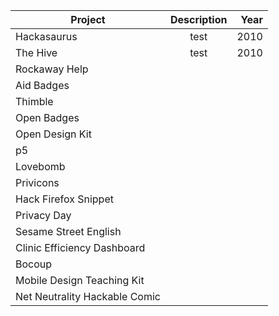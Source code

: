 | Project       | Description   | Year |
| ------------- |:-------------:| -----:|
| Hackasaurus   |    test           |  2010     |
| The Hive      |           test    |    2010   |
| Rockaway Help |                   |       |
| Aid Badges| | |
|Thimble | | 
|Open Badges | |
|Open Design Kit | |
|p5||
|Lovebomb||
|Privicons||
|Hack Firefox Snippet | |
|Privacy Day||
|Sesame Street English||
|Clinic Efficiency Dashboard||
|Bocoup||
|Mobile Design Teaching Kit||
|Net Neutrality Hackable Comic||


